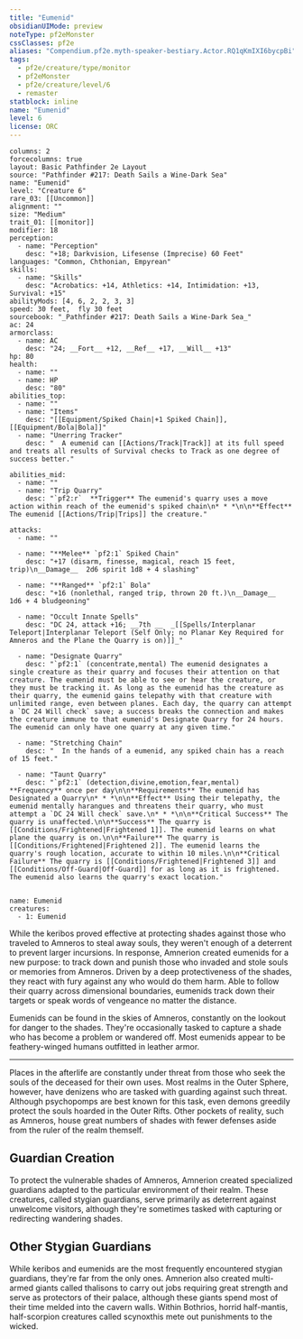 ```yaml
---
title: "Eumenid"
obsidianUIMode: preview
noteType: pf2eMonster
cssClasses: pf2e
aliases: "Compendium.pf2e.myth-speaker-bestiary.Actor.RQ1qKmIXI6bycpBi" 
tags:
  - pf2e/creature/type/monitor
  - pf2eMonster
  - pf2e/creature/level/6
  - remaster
statblock: inline
name: "Eumenid"
level: 6
license: ORC
---
```


```statblock
columns: 2
forcecolumns: true
layout: Basic Pathfinder 2e Layout
source: "Pathfinder #217: Death Sails a Wine-Dark Sea"
name: "Eumenid"
level: "Creature 6"
rare_03: [[Uncommon]]
alignment: ""
size: "Medium"
trait_01: [[monitor]]
modifier: 18
perception:
  - name: "Perception"
    desc: "+18; Darkvision, Lifesense (Imprecise) 60 Feet"
languages: "Common, Chthonian, Empyrean"
skills:
  - name: "Skills"
    desc: "Acrobatics: +14, Athletics: +14, Intimidation: +13, Survival: +15"
abilityMods: [4, 6, 2, 2, 3, 3]
speed: 30 feet,  fly 30 feet
sourcebook: "_Pathfinder #217: Death Sails a Wine-Dark Sea_"
ac: 24
armorclass:
  - name: AC
    desc: "24; __Fort__ +12, __Ref__ +17, __Will__ +13"
hp: 80
health:
  - name: ""
  - name: HP
    desc: "80"
abilities_top:
  - name: ""
  - name: "Items"
    desc: "[[Equipment/Spiked Chain|+1 Spiked Chain]], [[Equipment/Bola|Bola]]"
  - name: "Unerring Tracker"
    desc: "  A eumenid can [[Actions/Track|Track]] at its full speed and treats all results of Survival checks to Track as one degree of success better."

abilities_mid:
  - name: ""
  - name: "Trip Quarry"
    desc: "`pf2:r`  **Trigger** The eumenid's quarry uses a move action within reach of the eumenid's spiked chain\n* * *\n\n**Effect** The eumenid [[Actions/Trip|Trips]] the creature."

attacks:
  - name: ""

  - name: "**Melee** `pf2:1` Spiked Chain"
    desc: "+17 (disarm, finesse, magical, reach 15 feet, trip)\n__Damage__  2d6 spirit 1d8 + 4 slashing"

  - name: "**Ranged** `pf2:1` Bola"
    desc: "+16 (nonlethal, ranged trip, thrown 20 ft.)\n__Damage__  1d6 + 4 bludgeoning"

  - name: "Occult Innate Spells"
    desc: "DC 24, attack +16; __7th __  _[[Spells/Interplanar Teleport|Interplanar Teleport (Self Only; no Planar Key Required for Amneros and the Plane the Quarry is on)]]_"

  - name: "Designate Quarry"
    desc: "`pf2:1` (concentrate,mental) The eumenid designates a single creature as their quarry and focuses their attention on that creature. The eumenid must be able to see or hear the creature, or they must be tracking it. As long as the eumenid has the creature as their quarry, the eumenid gains telepathy with that creature with unlimited range, even between planes. Each day, the quarry can attempt a `DC 24 Will check` save; a success breaks the connection and makes the creature immune to that eumenid's Designate Quarry for 24 hours. The eumenid can only have one quarry at any given time."

  - name: "Stretching Chain"
    desc: "  In the hands of a eumenid, any spiked chain has a reach of 15 feet."

  - name: "Taunt Quarry"
    desc: "`pf2:1` (detection,divine,emotion,fear,mental) **Frequency** once per day\n\n**Requirements** The eumenid has Designated a Quarry\n* * *\n\n**Effect** Using their telepathy, the eumenid mentally harangues and threatens their quarry, who must attempt a `DC 24 Will check` save.\n* * *\n\n**Critical Success** The quarry is unaffected.\n\n**Success** The quarry is [[Conditions/Frightened|Frightened 1]]. The eumenid learns on what plane the quarry is on.\n\n**Failure** The quarry is [[Conditions/Frightened|Frightened 2]]. The eumenid learns the quarry's rough location, accurate to within 10 miles.\n\n**Critical Failure** The quarry is [[Conditions/Frightened|Frightened 3]] and [[Conditions/Off-Guard|Off-Guard]] for as long as it is frightened. The eumenid also learns the quarry's exact location."
 
```

```encounter-table
name: Eumenid
creatures:
  - 1: Eumenid
```



While the keribos proved effective at protecting shades against those who traveled to Amneros to steal away souls, they weren't enough of a deterrent to prevent larger incursions. In response, Amnerion created eumenids for a new purpose: to track down and punish those who invaded and stole souls or memories from Amneros. Driven by a deep protectiveness of the shades, they react with fury against any who would do them harm. Able to follow their quarry across dimensional boundaries, eumenids track down their targets or speak words of vengeance no matter the distance.

Eumenids can be found in the skies of Amneros, constantly on the lookout for danger to the shades. They're occasionally tasked to capture a shade who has become a problem or wandered off. Most eumenids appear to be feathery-winged humans outfitted in leather armor.

* * *

Places in the afterlife are constantly under threat from those who seek the souls of the deceased for their own uses. Most realms in the Outer Sphere, however, have denizens who are tasked with guarding against such threat. Although psychopomps are best known for this task, even demons greedily protect the souls hoarded in the Outer Rifts. Other pockets of reality, such as Amneros, house great numbers of shades with fewer defenses aside from the ruler of the realm themself.

## Guardian Creation

To protect the vulnerable shades of Amneros, Amnerion created specialized guardians adapted to the particular environment of their realm. These creatures, called stygian guardians, serve primarily as deterrent against unwelcome visitors, although they're sometimes tasked with capturing or redirecting wandering shades.

## Other Stygian Guardians

While keribos and eumenids are the most frequently encountered stygian guardians, they're far from the only ones. Amnerion also created multi-armed giants called thalisons to carry out jobs requiring great strength and serve as protectors of their palace, although these giants spend most of their time melded into the cavern walls. Within Bothrios, horrid half-mantis, half-scorpion creatures called scynoxthis mete out punishments to the wicked.
